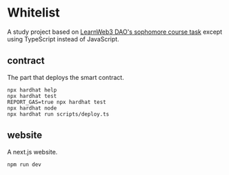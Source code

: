 # Whitelist

A study project based on [LearnWeb3 DAO's sophomore course task](https://learnweb3.io/courses) except using
TypeScript instead of JavaScript.

## contract

The part that deploys the smart contract.

```shell
npx hardhat help
npx hardhat test
REPORT_GAS=true npx hardhat test
npx hardhat node
npx hardhat run scripts/deploy.ts
```

## website

A next.js website.
```shell
npm run dev
```